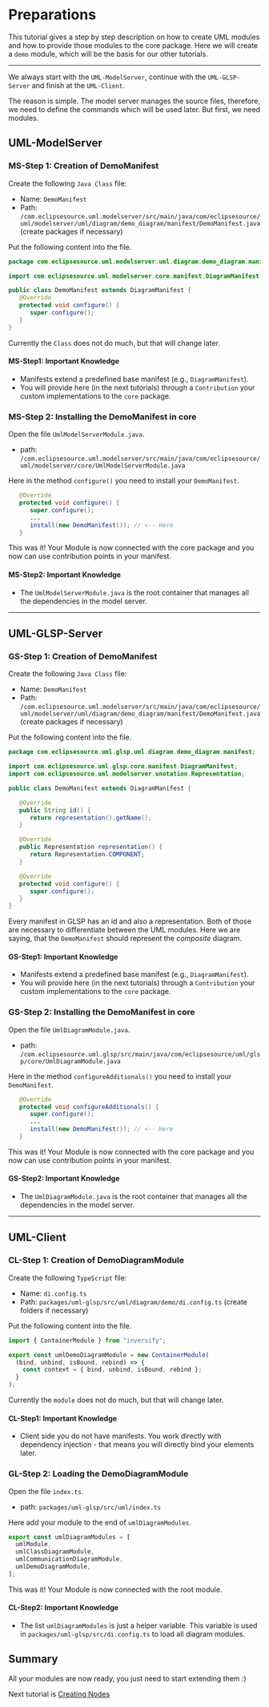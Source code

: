 # Preparations

This tutorial gives a step by step description on how to create UML modules and how to provide those modules to the core package. Here we will create a `demo` module, which will be the basis for our other tutorials.

---

We always start with the `UML-ModelServer`, continue with the `UML-GLSP-Server` and finish at the `UML-Client`.

The reason is simple. The model server manages the source files, therefore, we need to define the commands which will be used later. But first, we need modules.

## UML-ModelServer

### MS-Step 1: Creation of DemoManifest

Create the following `Java Class` file:

- Name: `DemoManifest`
- Path: `/com.eclipsesource.uml.modelserver/src/main/java/com/eclipsesource/uml/modelserver/uml/diagram/demo_diagram/manifest/DemoManifest.java` (create packages if necessary)

Put the following content into the file.

```java
package com.eclipsesource.uml.modelserver.uml.diagram.demo_diagram.manifest;

import com.eclipsesource.uml.modelserver.core.manifest.DiagramManifest;

public class DemoManifest extends DiagramManifest {
   @Override
   protected void configure() {
      super.configure();
   }
}
```

Currently the `Class` does not do much, but that will change later.

#### MS-Step1: Important Knowledge

- Manifests extend a predefined base manifest (e.g., `DiagramManifest`).
- You will provide here (in the next tutorials) through a `Contribution` your custom implementations to the `core` package.

### MS-Step 2: Installing the DemoManifest in core

Open the file `UmlModelServerModule.java`.

- path: `/com.eclipsesource.uml.modelserver/src/main/java/com/eclipsesource/uml/modelserver/core/UmlModelServerModule.java`

Here in the method `configure()` you need to install your `DemoManifest`.

```java
   @Override
   protected void configure() {
      super.configure();
      ...
      install(new DemoManifest()); // <-- Here
   }
```

This was it! Your Module is now connected with the core package and you now can use contribution points in your manifest.

#### MS-Step2: Important Knowledge

- The `UmlModelServerModule.java` is the root container that manages all the dependencies in the model server.

---

## UML-GLSP-Server

### GS-Step 1: Creation of DemoManifest

Create the following `Java Class` file:

- Name: `DemoManifest`
- Path: `/com.eclipsesource.uml.modelserver/src/main/java/com/eclipsesource/uml/modelserver/uml/diagram/demo_diagram/manifest/DemoManifest.java` (create packages if necessary)

Put the following content into the file.

```java
package com.eclipsesource.uml.glsp.uml.diagram.demo_diagram.manifest;

import com.eclipsesource.uml.glsp.core.manifest.DiagramManifest;
import com.eclipsesource.uml.modelserver.unotation.Representation;

public class DemoManifest extends DiagramManifest {

   @Override
   public String id() {
      return representation().getName();
   }

   @Override
   public Representation representation() {
      return Representation.COMPONENT;
   }

   @Override
   protected void configure() {
      super.configure();
   }
}
```

Every manifest in GLSP has an id and also a representation. Both of those are necessary to differentiate between the UML modules. Here we are saying, that the `DemoManifest` should represent the _composite_ diagram.

#### GS-Step1: Important Knowledge

- Manifests extend a predefined base manifest (e.g., `DiagramManifest`).
- You will provide here (in the next tutorials) through a `Contribution` your custom implementations to the `core` package.

### GS-Step 2: Installing the DemoManifest in core

Open the file `UmlDiagramModule.java`.

- path: `/com.eclipsesource.uml.glsp/src/main/java/com/eclipsesource/uml/glsp/core/UmlDiagramModule.java`

Here in the method `configureAdditionals()` you need to install your `DemoManifest`.

```java
   @Override
   protected void configureAdditionals() {
      super.configure();
      ...
      install(new DemoManifest()); // <-- Here
   }
```

This was it! Your Module is now connected with the core package and you now can use contribution points in your manifest.

#### GS-Step2: Important Knowledge

- The `UmlDiagramModule.java` is the root container that manages all the dependencies in the model server.

---

## UML-Client

### CL-Step 1: Creation of DemoDiagramModule

Create the following `TypeScript` file:

- Name: `di.config.ts`
- Path: `packages/uml-glsp/src/uml/diagram/demo/di.config.ts` (create folders if necessary)

Put the following content into the file.

```ts
import { ContainerModule } from "inversify";

export const umlDemoDiagramModule = new ContainerModule(
  (bind, unbind, isBound, rebind) => {
    const context = { bind, unbind, isBound, rebind };
  }
);
```

Currently the `module` does not do much, but that will change later.

#### CL-Step1: Important Knowledge

- Client side you do not have manifests. You work directly with dependency injection - that means you will directly bind your elements later.

### GL-Step 2: Loading the DemoDiagramModule

Open the file `index.ts`.

- path: `packages/uml-glsp/src/uml/index.ts`

Here add your module to the end of `umlDiagramModules`.

```ts
export const umlDiagramModules = [
  umlModule,
  umlClassDiagramModule,
  umlCommunicationDiagramModule,
  umlDemoDiagramModule,
];
```

This was it! Your Module is now connected with the root module.

#### CL-Step2: Important Knowledge

- The list `umlDiagramModules` is just a helper variable. This variable is used in `packages/uml-glsp/src/di.config.ts` to load all diagram modules.

## Summary

All your modules are now ready, you just need to start extending them :)

Next tutorial is [Creating Nodes](./1_CreatingNodes.md)
